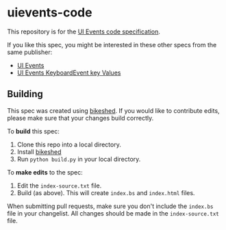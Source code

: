 # uievents-code

This repository is for the [UI Events code specification](https://w3c.github.io/uievents-code/).

If you like this spec, you might be interested in these other specs from the same publisher:

* [UI Events](https://w3c.github.io/uievents/)
* [UI Events KeyboardEvent key Values](https://w3c.github.io/uievents-key/)

## Building

This spec was created using [bikeshed](https://github.com/tabatkins/bikeshed).
If you would like to contribute edits, please make sure that your changes
build correctly.

To **build** this spec:

1. Clone this repo into a local directory.
1. Install [bikeshed](https://github.com/tabatkins/bikeshed)
1. Run `python build.py` in your local directory.

To **make edits** to the spec:

1. Edit the `index-source.txt` file.
2. Build (as above). This will create `index.bs` and `index.html` files.

When submitting pull requests, make sure you don't include the `index.bs`
file in your changelist. All changes should be made in the `index-source.txt`
file.

